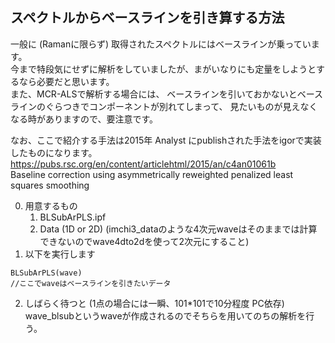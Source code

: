## スペクトルからベースラインを引き算する方法  
一般に (Ramanに限らず) 取得されたスペクトルにはベースラインが乗っています。  
今まで特段気にせずに解析をしていましたが、まがいなりにも定量をしようとするなら必要だと思います。  
また、MCR-ALSで解析する場合には、 ベースラインを引いておかないとベースラインのぐらつきでコンポーネントが別れてしまって、
見たいものが見えなくなる時がありますので、要注意です。

なお、ここで紹介する手法は2015年 Analyst にpublishされた手法をigorで実装したものになります。
https://pubs.rsc.org/en/content/articlehtml/2015/an/c4an01061b  
Baseline correction using asymmetrically reweighted penalized least squares smoothing

0. 用意するもの
   1. BLSubArPLS.ipf
   2. Data (1D or 2D) (imchi3_dataのような4次元waveはそのままでは計算できないのでwave4dto2dを使って2次元にすること)
1. 以下を実行します 
```Igor
BLSubArPLS(wave)
//ここでwaveはベースラインを引きたいデータ
```  
2. しばらく待つと (1点の場合には一瞬、101*101で10分程度 PC依存)
wave_blsubというwaveが作成されるのでそちらを用いてのちの解析を行う。